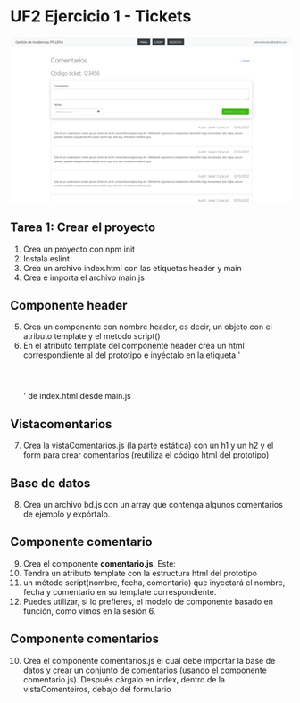 # UF2 Ejercicio 1 - Tickets

![Alt text](image.png)

## Tarea 1: Crear el proyecto
1. Crea un proyecto con npm init 
2. Instala eslint
3. Crea un archivo index.html con las etiquetas header y main
4. Crea e importa el archivo main.js
## Componente header
5. Crea un componente con nombre header, es decir, un objeto con el atributo template y el metodo script()
6. En el atributo template del componente header crea un html correspondiente al del prototipo e inyéctalo en la etiqueta '<header></header>' de index.html desde main.js
## Vistacomentarios
7. Crea la vistaComentarios.js (la parte estática) con un h1 y un h2 y el form para crear comentarios (reutiliza el código html del prototipo)
## Base de datos
8. Crea un archivo bd.js con un array que contenga algunos comentarios de ejemplo y expórtalo.
## Componente comentario
9.  Crea el componente **comentario.js**. Este: 
   1.  Tendra un atributo template con la estructura html del prototipo
   2.  un método script(nombre, fecha, comentario) que inyectará el nombre, fecha y comentario en su template correspondiente.
   3.  Puedes utilizar, si lo prefieres, el modelo de componente basado en función, como vimos en la sesión 6.
## Componente comentarios
10. Crea el componente comentarios.js el cual debe importar la base de datos y crear un conjunto de comentarios (usando el componente comentario.js). Después cárgalo en index, dentro de la vistaComenteiros, debajo del formulario

